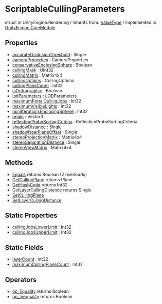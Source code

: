# ScriptableCullingParameters
struct in UnityEngine.Rendering
 / Inherits from: <a href="https://docs.unity3d.com/6000.1/Documentation/ScriptReference/ValueType.html">ValueType</a> / Implemented in: <a href="https://docs.unity3d.com/6000.1/Documentation/ScriptReference/UnityEngine.CoreModule.html">UnityEngine.CoreModule</a>

## Properties
- <a href="https://docs.unity3d.com/6000.1/Documentation/ScriptReference/ScriptableCullingParameters-accurateOcclusionThreshold.html">accurateOcclusionThreshold</a> : Single
- <a href="https://docs.unity3d.com/6000.1/Documentation/ScriptReference/ScriptableCullingParameters-cameraProperties.html">cameraProperties</a> : CameraProperties
- <a href="https://docs.unity3d.com/6000.1/Documentation/ScriptReference/ScriptableCullingParameters-conservativeEnclosingSphere.html">conservativeEnclosingSphere</a> : Boolean
- <a href="https://docs.unity3d.com/6000.1/Documentation/ScriptReference/ScriptableCullingParameters-cullingMask.html">cullingMask</a> : UInt32
- <a href="https://docs.unity3d.com/6000.1/Documentation/ScriptReference/ScriptableCullingParameters-cullingMatrix.html">cullingMatrix</a> : Matrix4x4
- <a href="https://docs.unity3d.com/6000.1/Documentation/ScriptReference/ScriptableCullingParameters-cullingOptions.html">cullingOptions</a> : CullingOptions
- <a href="https://docs.unity3d.com/6000.1/Documentation/ScriptReference/ScriptableCullingParameters-cullingPlaneCount.html">cullingPlaneCount</a> : Int32
- <a href="https://docs.unity3d.com/6000.1/Documentation/ScriptReference/ScriptableCullingParameters-isOrthographic.html">isOrthographic</a> : Boolean
- <a href="https://docs.unity3d.com/6000.1/Documentation/ScriptReference/ScriptableCullingParameters-lodParameters.html">lodParameters</a> : LODParameters
- <a href="https://docs.unity3d.com/6000.1/Documentation/ScriptReference/ScriptableCullingParameters-maximumPortalCullingJobs.html">maximumPortalCullingJobs</a> : Int32
- <a href="https://docs.unity3d.com/6000.1/Documentation/ScriptReference/ScriptableCullingParameters-maximumVisibleLights.html">maximumVisibleLights</a> : Int32
- <a href="https://docs.unity3d.com/6000.1/Documentation/ScriptReference/ScriptableCullingParameters-numIterationsEnclosingSphere.html">numIterationsEnclosingSphere</a> : Int32
- <a href="https://docs.unity3d.com/6000.1/Documentation/ScriptReference/ScriptableCullingParameters-origin.html">origin</a> : Vector3
- <a href="https://docs.unity3d.com/6000.1/Documentation/ScriptReference/ScriptableCullingParameters-reflectionProbeSortingCriteria.html">reflectionProbeSortingCriteria</a> : ReflectionProbeSortingCriteria
- <a href="https://docs.unity3d.com/6000.1/Documentation/ScriptReference/ScriptableCullingParameters-shadowDistance.html">shadowDistance</a> : Single
- <a href="https://docs.unity3d.com/6000.1/Documentation/ScriptReference/ScriptableCullingParameters-shadowNearPlaneOffset.html">shadowNearPlaneOffset</a> : Single
- <a href="https://docs.unity3d.com/6000.1/Documentation/ScriptReference/ScriptableCullingParameters-stereoProjectionMatrix.html">stereoProjectionMatrix</a> : Matrix4x4
- <a href="https://docs.unity3d.com/6000.1/Documentation/ScriptReference/ScriptableCullingParameters-stereoSeparationDistance.html">stereoSeparationDistance</a> : Single
- <a href="https://docs.unity3d.com/6000.1/Documentation/ScriptReference/ScriptableCullingParameters-stereoViewMatrix.html">stereoViewMatrix</a> : Matrix4x4

## Methods
- <a href="https://docs.unity3d.com/6000.1/Documentation/ScriptReference/ScriptableCullingParameters.Equals.html">Equals</a> returns Boolean (2 overloads)
- <a href="https://docs.unity3d.com/6000.1/Documentation/ScriptReference/ScriptableCullingParameters.GetCullingPlane.html">GetCullingPlane</a> returns Plane
- <a href="https://docs.unity3d.com/6000.1/Documentation/ScriptReference/ScriptableCullingParameters.GetHashCode.html">GetHashCode</a> returns Int32
- <a href="https://docs.unity3d.com/6000.1/Documentation/ScriptReference/ScriptableCullingParameters.GetLayerCullingDistance.html">GetLayerCullingDistance</a> returns Single
- <a href="https://docs.unity3d.com/6000.1/Documentation/ScriptReference/ScriptableCullingParameters.SetCullingPlane.html">SetCullingPlane</a>
- <a href="https://docs.unity3d.com/6000.1/Documentation/ScriptReference/ScriptableCullingParameters.SetLayerCullingDistance.html">SetLayerCullingDistance</a>

## Static Properties
- <a href="https://docs.unity3d.com/6000.1/Documentation/ScriptReference/ScriptableCullingParameters-cullingJobsLowerLimit.html">cullingJobsLowerLimit</a> : Int32
- <a href="https://docs.unity3d.com/6000.1/Documentation/ScriptReference/ScriptableCullingParameters-cullingJobsUpperLimit.html">cullingJobsUpperLimit</a> : Int32

## Static Fields
- <a href="https://docs.unity3d.com/6000.1/Documentation/ScriptReference/ScriptableCullingParameters-layerCount.html">layerCount</a> : Int32
- <a href="https://docs.unity3d.com/6000.1/Documentation/ScriptReference/ScriptableCullingParameters-maximumCullingPlaneCount.html">maximumCullingPlaneCount</a> : Int32

## Operators
- <a href="https://docs.unity3d.com/6000.1/Documentation/ScriptReference/ScriptableCullingParameters.op_Equality.html">op_Equality</a> returns Boolean
- <a href="https://docs.unity3d.com/6000.1/Documentation/ScriptReference/ScriptableCullingParameters.op_Inequality.html">op_Inequality</a> returns Boolean
